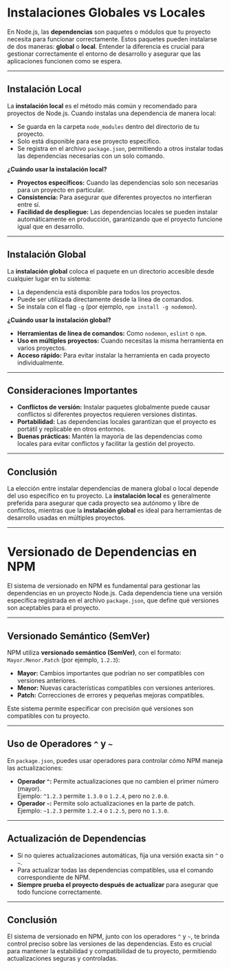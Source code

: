 # Instalaciones Globales vs Locales

En Node.js, las **dependencias** son paquetes o módulos que tu proyecto necesita para funcionar correctamente. Estos paquetes pueden instalarse de dos maneras: **global** o **local**. Entender la diferencia es crucial para gestionar correctamente el entorno de desarrollo y asegurar que las aplicaciones funcionen como se espera.

---

## Instalación Local

La **instalación local** es el método más común y recomendado para proyectos de Node.js. Cuando instalas una dependencia de manera local:

- Se guarda en la carpeta `node_modules` dentro del directorio de tu proyecto.
- Solo está disponible para ese proyecto específico.
- Se registra en el archivo `package.json`, permitiendo a otros instalar todas las dependencias necesarias con un solo comando.

**¿Cuándo usar la instalación local?**

- **Proyectos específicos:** Cuando las dependencias solo son necesarias para un proyecto en particular.
- **Consistencia:** Para asegurar que diferentes proyectos no interfieran entre sí.
- **Facilidad de despliegue:** Las dependencias locales se pueden instalar automáticamente en producción, garantizando que el proyecto funcione igual que en desarrollo.

---

## Instalación Global

La **instalación global** coloca el paquete en un directorio accesible desde cualquier lugar en tu sistema:

- La dependencia está disponible para todos los proyectos.
- Puede ser utilizada directamente desde la línea de comandos.
- Se instala con el flag `-g` (por ejemplo, `npm install -g nodemon`).

**¿Cuándo usar la instalación global?**

- **Herramientas de línea de comandos:** Como `nodemon`, `eslint` o `npm`.
- **Uso en múltiples proyectos:** Cuando necesitas la misma herramienta en varios proyectos.
- **Acceso rápido:** Para evitar instalar la herramienta en cada proyecto individualmente.

---

## Consideraciones Importantes

- **Conflictos de versión:** Instalar paquetes globalmente puede causar conflictos si diferentes proyectos requieren versiones distintas.
- **Portabilidad:** Las dependencias locales garantizan que el proyecto es portátil y replicable en otros entornos.
- **Buenas prácticas:** Mantén la mayoría de las dependencias como locales para evitar conflictos y facilitar la gestión del proyecto.

---

## Conclusión

La elección entre instalar dependencias de manera global o local depende del uso específico en tu proyecto. La **instalación local** es generalmente preferida para asegurar que cada proyecto sea autónomo y libre de conflictos, mientras que la **instalación global** es ideal para herramientas de desarrollo usadas en múltiples proyectos.

---

# Versionado de Dependencias en NPM

El sistema de versionado en NPM es fundamental para gestionar las dependencias en un proyecto Node.js. Cada dependencia tiene una versión específica registrada en el archivo `package.json`, que define qué versiones son aceptables para el proyecto.

---

## Versionado Semántico (SemVer)

NPM utiliza **versionado semántico (SemVer)**, con el formato:  
`Mayor.Menor.Patch` (por ejemplo, `1.2.3`):

- **Mayor:** Cambios importantes que podrían no ser compatibles con versiones anteriores.
- **Menor:** Nuevas características compatibles con versiones anteriores.
- **Patch:** Correcciones de errores y pequeñas mejoras compatibles.

Este sistema permite especificar con precisión qué versiones son compatibles con tu proyecto.

---

## Uso de Operadores `^` y `~`

En `package.json`, puedes usar operadores para controlar cómo NPM maneja las actualizaciones:

- **Operador `^`:** Permite actualizaciones que no cambien el primer número (mayor).  
   Ejemplo: `^1.2.3` permite `1.3.0` o `1.2.4`, pero no `2.0.0`.
- **Operador `~`:** Permite solo actualizaciones en la parte de patch.  
   Ejemplo: `~1.2.3` permite `1.2.4` o `1.2.5`, pero no `1.3.0`.

---

## Actualización de Dependencias

- Si no quieres actualizaciones automáticas, fija una versión exacta sin `^` o `~`.
- Para actualizar todas las dependencias compatibles, usa el comando correspondiente de NPM.
- **Siempre prueba el proyecto después de actualizar** para asegurar que todo funcione correctamente.

---

## Conclusión

El sistema de versionado en NPM, junto con los operadores `^` y `~`, te brinda control preciso sobre las versiones de las dependencias. Esto es crucial para mantener la estabilidad y compatibilidad de tu proyecto, permitiendo actualizaciones seguras y controladas.
